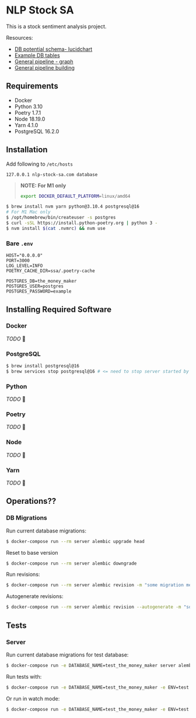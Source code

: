 # NLP Stock SA

This is a stock sentiment analysis project.

Resources:
- [DB potential schema- lucidchart](https://lucid.app/lucidchart/1723ceb6-2878-41eb-8635-b7ee19a8b545/edit?view_items=4xwL7nak7NXS&invitationId=inv_baa67f02-3606-4521-813e-1aaadd75bb81)
- [Example DB tables](https://docs.google.com/drawings/d/16xttDCvKXwcfHAD_Jk_BNj3nUYusFEAdXT9sMvCwBWU/edit?usp=sharing)
- [General pipeline - graph](https://docs.google.com/drawings/d/1MXKg1cNiAlD6T-5AAXAwya8o7Z69hFH9PmhIVDQ_Vmw/edit?usp=sharing)
- [General pipeline building](https://docs.google.com/document/d/1czS0XXaNHYZwbpxwVmxxbbdjS-T6AESQo0vkFuzelPk/edit?usp=sharing)


## Requirements

- Docker
- Python 3.10
- Poetry 1.7.1
- Node 18.19.0
- Yarn 4.1.0
- PostgreSQL 16.2.0

<!-- TODO: include download links :] -->

## Installation

Add following to `/etc/hosts`

```
127.0.0.1 nlp-stock-sa.com database
```

> **NOTE: For M1 only**
>
> ```sh
> export DOCKER_DEFAULT_PLATFORM=linux/amd64
> ```

```sh
$ brew install nvm yarn python@3.10.4 postgresql@16
# For M1 Mac only
$ /opt/homebrew/bin/createuser -s postgres
$ curl -sSL https://install.python-poetry.org | python 3 -
$ nvm install $(cat .nvmrc) && nvm use
```

### Bare `.env`

```
HOST="0.0.0.0"
PORT=3000
LOG_LEVEL=INFO
POETRY_CACHE_DIR=ssa/.poetry-cache

POSTGRES_DB=the_money_maker
POSTGRES_USER=postgres
POSTGRES_PASSWORD=example
```


## Installing Required Software

### Docker

_TODO_ 🫠

### PostgreSQL

```sh
$ brew install postgresql@16
$ brew services stop postgresql@16 # <= need to stop server started by Homebrew as it'll interfere with our container
```

### Python

_TODO_ 🫠

### Poetry

_TODO_ 🫠

### Node

_TODO_ 🫠

### Yarn

_TODO_ 🫠


## Operations??

### DB Migrations

Run current database migrations:

```sh
$ docker-compose run --rm server alembic upgrade head
```

Reset to base version

```sh
$ docker-compose run --rm server alembic downgrade
```

Run revisions:

```sh
$ docker-compose run --rm server alembic revision -m "some migration message"
```

Autogenerate revisions:

```sh
$ docker-compose run --rm server alembic revision --autogenerate -m "some migration message"
```

## Tests

### Server

Run current database migrations for test database:

```sh
$ docker-compose run -e DATABASE_NAME=test_the_money_maker server alembic upgrade head
```

Run tests with:

```sh
$ docker-compose run -e DATABASE_NAME=test_the_money_maker -e ENV=test --rm server python -m pytest -s --import-mode=append
```

Or run in watch mode:

```sh
$ docker-compose run -e DATABASE_NAME=test_the_money_maker -e ENV=test --rm server pytest-watch
```
